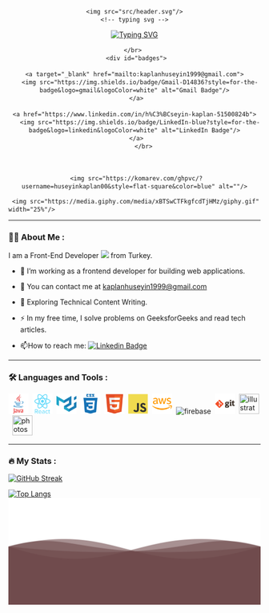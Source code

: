 <div align="center">
 
    <img src="src/header.svg"/>
    <!-- typing svg -->
   <a href="#"><img src="https://readme-typing-svg.demolab.com?font=Charmonman&size=25&duration=4999&pause=1000&color=B2A98D&background=C1FF6D00&center=true&vCenter=true&width=500&lines=Hey+There+%2C+I'm+Huseyin+Kaplan+%F0%9F%98%8E;I+am+front+end+developer+%F0%9F%96%A5%EF%B8%8F;I+improve+myself+every+day%2C+and+i+enjoy+it+%F0%9F%98%83++;+thanks+for+visiting+my+profile+%F0%9F%A4%A9;%F0%9F%91%87You+can+contact+me+using+the+buttons+below%F0%9F%91%87" alt="Typing SVG" /></a>
    <!-- badges -->

     </br>  
     <div id="badges">

    <a target="_blank" href="mailto:kaplanhuseyin1999@gmail.com">
       <img src="https://img.shields.io/badge/Gmail-D14836?style=for-the-badge&logo=gmail&logoColor=white" alt="Gmail Badge"/>
     </a>

    <a href="https://www.linkedin.com/in/h%C3%BCseyin-kaplan-51500824b">
       <img src="https://img.shields.io/badge/LinkedIn-blue?style=for-the-badge&logo=linkedin&logoColor=white" alt="LinkedIn Badge"/>
     </a>
         </br>



     <img src="https://komarev.com/ghpvc/?username=huseyinkaplan00&style=flat-square&color=blue" alt=""/>
   </div>

     <img src="https://media.giphy.com/media/xBTSwCTFkgfcdTjHMz/giphy.gif" width="25%"/>



   ---

   ### :man_technologist: About Me :
   I am a Front-End Developer  <img src="https://media.giphy.com/media/3iyKHMIKg5VWG6qHUm/giphy.gif" width="30"> from Turkey.

   - :telescope: I’m working as a frontend developer for building web applications.
   - :e-mail:  You can contact me at [kaplanhuseyin1999@gmail.com](mailto:kaplanhuseyin1999@gmail.com)
   - :seedling: Exploring Technical Content Writing.

   - :zap: In my free time, I solve problems on GeeksforGeeks and read tech articles.

   - :mailbox:How to reach me: [![Linkedin Badge](https://img.shields.io/badge/-HuseyinKaplan-blue?style=flat&logo=Linkedin&logoColor=white)](https://www.linkedin.com/in/h%C3%BCseyin-kaplan-51500824b/)

   ---
   ### :hammer_and_wrench: Languages and Tools :
   <div>
     <img src="https://github.com/devicons/devicon/blob/master/icons/java/java-original-wordmark.svg" title="Java" alt="Java" width="40" height="40"/>&nbsp;
     <img src="https://github.com/devicons/devicon/blob/master/icons/react/react-original-wordmark.svg" title="React" alt="React" width="40" height="40"/>&nbsp;
     <img src="https://github.com/devicons/devicon/blob/master/icons/materialui/materialui-original.svg" title="Material UI" alt="Material UI" width="40" height="40"/>&nbsp;
     <img src="https://github.com/devicons/devicon/blob/master/icons/css3/css3-plain-wordmark.svg"  title="CSS3" alt="CSS" width="40" height="40"/>&nbsp;
     <img src="https://github.com/devicons/devicon/blob/master/icons/html5/html5-original.svg" title="HTML5" alt="HTML" width="40" height="40"/>&nbsp;
     <img src="https://github.com/devicons/devicon/blob/master/icons/javascript/javascript-original.svg" title="JavaScript" alt="JavaScript" width="40" height="40"/>&nbsp;
     <img src="https://github.com/devicons/devicon/blob/master/icons/amazonwebservices/amazonwebservices-plain-wordmark.svg" title="AWS" alt="AWS" width="40" height="40"/>&nbsp;
     <img src="https://cdn.jsdelivr.net/gh/devicons/devicon/icons/firebase/firebase-plain-wordmark.svg" title="firebase" alt="firebase" width="40" height="40"/>&nbsp;  
     <img src="https://github.com/devicons/devicon/blob/master/icons/git/git-original-wordmark.svg" title="Git" **alt="Git" width="40" height="40"/>&nbsp;
     <img src="https://cdn.jsdelivr.net/gh/devicons/devicon/icons/illustrator/illustrator-plain.svg"  title="illustrator" **alt="illustrator" width="40" height="40"/>&nbsp;
     <img src="https://cdn.jsdelivr.net/gh/devicons/devicon/icons/photoshop/photoshop-plain.svg" title="photoshop" **alt="photoshop" width="40" height="40"/>



   </div>

   ---
   ### :fire: My Stats :

   [![GitHub Streak](http://github-readme-streak-stats.herokuapp.com?user=huseyinkaplan00&theme=dark&border_radius=10)](https://git.io/streak-stats)

   [![Top Langs](https://github-readme-stats.vercel.app/api/top-langs/?username=huseyinkaplan00&layout=compact&theme=vision-friendly-dark)](https://github.com/anuraghazra/github-readme-stats)
   <img src="src/footer.svg"/>

</div>
